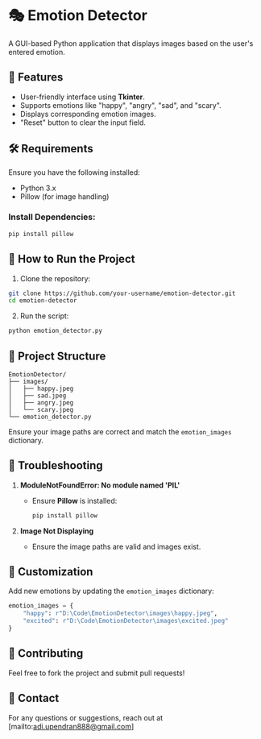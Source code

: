# 🎭 Emotion Detector

A GUI-based Python application that displays images based on the user's entered emotion.

## 📌 Features
- User-friendly interface using **Tkinter**.
- Supports emotions like "happy", "angry", "sad", and "scary".
- Displays corresponding emotion images.
- "Reset" button to clear the input field.

## 🛠️ Requirements
Ensure you have the following installed:

- Python 3.x
- Pillow (for image handling)

### Install Dependencies:
```bash
pip install pillow
```

## 🚀 How to Run the Project
1. Clone the repository:

```bash
git clone https://github.com/your-username/emotion-detector.git
cd emotion-detector
```

2. Run the script:

```bash
python emotion_detector.py
```

## 📂 Project Structure
```
EmotionDetector/
├── images/
│   ├── happy.jpeg
│   ├── sad.jpeg
│   ├── angry.jpeg
│   └── scary.jpeg
└── emotion_detector.py
```

Ensure your image paths are correct and match the `emotion_images` dictionary.

## 🧹 Troubleshooting
1. **ModuleNotFoundError: No module named 'PIL'**
   - Ensure **Pillow** is installed:
     ```bash
     pip install pillow
     ```

2. **Image Not Displaying**
   - Ensure the image paths are valid and images exist.

## 📌 Customization
Add new emotions by updating the `emotion_images` dictionary:

```python
emotion_images = {
    "happy": r"D:\Code\EmotionDetector\images\happy.jpeg",
    "excited": r"D:\Code\EmotionDetector\images\excited.jpeg"
}
```

## 🤝 Contributing
Feel free to fork the project and submit pull requests!

## 📧 Contact
For any questions or suggestions, reach out at [mailto:adi.upendran888@gmail.com]

